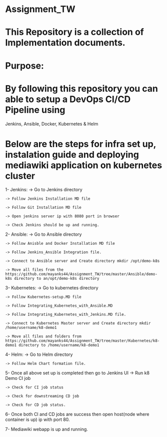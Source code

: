 # Assignment_TW

# This Repository is a collection of Implementation documents.




# Purpose:
# By following this repository you can able to setup a DevOps CI/CD Pipeline using

Jenkins,
Ansible,
Docker,
Kubernetes &
Helm




# Below are the steps for infra set up, instalation guide and deploying mediawiki application on kubernetes cluster

1- Jenkins:
    -> Go to Jenkins directory 

    -> Follow Jenkins Installation MD file
    
    -> Follow Git Installation MD file

    -> Open jenkins server ip with 8080 port in browser

    -> Check Jenkins should be up and running. 

2- Ansible:
    -> Go to Ansible directory 

    -> Follow Anisble and Docker Installation MD file

    -> Follow Jenkins_Ansible Integration file.
    
    -> Connect to Ansible server and Create directory mkdir /opt/demo-k8s
    
    -> Move all files from the https://github.com/mayanks44/Assignment_TW/tree/master/Ansible/demo-k8s directory to an/opt/demo-k8s directory
     
3- Kubernetes:
    -> Go to kubernetes directory  

    -> Follow Kubernetes-setup.MD file
    
    -> Follow Integrating_Kubernetes_with_Ansible.MD

    -> Follow Integrating_Kubernetes_with_Jenkins.MD file.
    
    -> Connect to Kubernetes Master server and Create directory mkdir /home/username/k8-demo1 
    
    -> Move all files and folders from https://github.com/mayanks44/Assignment_TW/tree/master/Kubernetes/k8-demo1 directory to /home/username/k8-demo1 

4- Helm:
    -> Go to Helm directory 

    -> Follow Helm Chart formation file.
    
5- Once all above set up is completed then go to Jenkins UI 
    -> Run k8 Demo CI job

    -> Check for CI job status

    -> Check for downstreaming CD job

    -> Check for CD job status.

6- Once both CI and CD jobs are success then open host(node where container is up) ip with port 80. 

7- Mediawiki webapp is up and running. 
